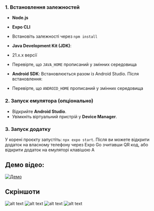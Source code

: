 ### 1. Встановлення залежностей
- **Node.js**
- **Expo CLI**
- Встановіть залежності через `npm install`

- **Java Development Kit (JDK)**: 
- 21.х.х версії
- Перевірте, що `JAVA_HOME` прописаний у змінних середовища

- **Android SDK**:
Встановлюється разом із Android Studio. Після встановлення:
- Перевірте, що `ANDROID_HOME` прописаний у змінних середовища

### 2. Запуск емулятора (опціонально)
- Відкрийте **Android Studio**.
- Увімкніть віртуальний пристрій у **Device Manager**.

### 3. Запуск додатку
У корені проєкту запустіть: `npx expo start`. Після ви можете відкрити додаток на власному телефону через Expo Go зчитавши QR код, або відкрити додаток на емуляторі клавішою А

## Демо відео:
[![Демо](media/preview.png)](https://drive.google.com/file/d/1Nz-RaOakTTlpNGS5M7k0-hziVuGIgO-F/view?usp=sharing)

## Скріншоти
![alt text](./screenshots/catalog.png)
![alt text](./screenshots/cart.png)
![alt text](./screenshots/checkout.png)
![alt text](./screenshots/history.png)